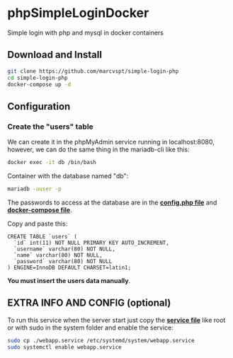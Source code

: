 # phpSimpleLoginDocker
Simple login with php and mysql in docker containers

## Download and Install
```bash
git clone https://github.com/marcvspt/simple-login-php
cd simple-login-php
docker-compose up -d
```

## Configuration
### Create the "users" table
We can create it in the phpMyAdmin service running in localhost:8080, however, we can do the same thing in the mariadb-cli like this:
```bash
docker exec -it db /bin/bash
```

Container with the database named "db":
```bash
mariadb -uuser -p
```
The passwords to access at the database are in the [**config.php file**](www/config.php) and [**docker-compose file**](docker-compose.yml).

Copy and paste this:
```MySQL
CREATE TABLE `users` (
  `id` int(11) NOT NULL PRIMARY KEY AUTO_INCREMENT,
  `username` varchar(80) NOT NULL,
  `name` varchar(80) NOT NULL,
  `password` varchar(80) NOT NULL
) ENGINE=InnoDB DEFAULT CHARSET=latin1;
```
**You must insert the users data manually**.

## EXTRA INFO AND CONFIG (optional)
To run this service when the server start just copy the [**service file**](webapp.service) like root or with sudo in the system folder and enable the service:
```bash
sudo cp ./webapp.service /etc/systemd/system/webapp.service
sudo systemctl enable webapp.service
```
